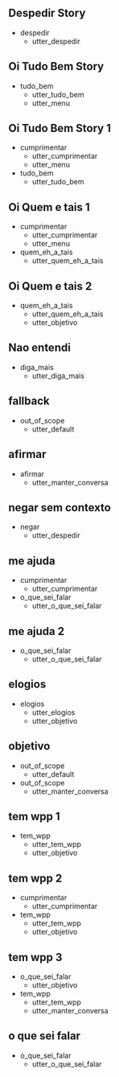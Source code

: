 ## Despedir Story
* despedir
    - utter_despedir

## Oi Tudo Bem Story
* tudo_bem
    - utter_tudo_bem
    - utter_menu

## Oi Tudo Bem Story 1
* cumprimentar
    - utter_cumprimentar
    - utter_menu
* tudo_bem
    - utter_tudo_bem

## Oi Quem e tais 1
* cumprimentar
    - utter_cumprimentar
    - utter_menu
* quem_eh_a_tais
    - utter_quem_eh_a_tais

## Oi Quem e tais 2
* quem_eh_a_tais
    - utter_quem_eh_a_tais 
    - utter_objetivo

## Nao entendi
* diga_mais
    - utter_diga_mais 

## fallback
* out_of_scope
    - utter_default

## afirmar
* afirmar
    - utter_manter_conversa

## negar sem contexto
* negar
    - utter_despedir

## me ajuda
* cumprimentar
    - utter_cumprimentar
* o_que_sei_falar
    - utter_o_que_sei_falar

## me ajuda 2
* o_que_sei_falar
    - utter_o_que_sei_falar

## elogios
* elogios
    - utter_elogios
    - utter_objetivo

## objetivo
* out_of_scope
    - utter_default
* out_of_scope
    - utter_manter_conversa

## tem wpp 1
* tem_wpp
    - utter_tem_wpp
    - utter_objetivo

## tem wpp 2
* cumprimentar
    - utter_cumprimentar
* tem_wpp
    - utter_tem_wpp
    - utter_objetivo

## tem wpp 3
* o_que_sei_falar
    - utter_objetivo
* tem_wpp
    - utter_tem_wpp
    - utter_manter_conversa

## o que sei falar
* o_que_sei_falar
    - utter_o_que_sei_falar